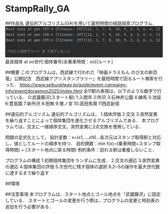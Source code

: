 # StampRally_GA

##作品名
遺伝的アルゴリズム(GA)を用いて最短時間の経路探索プログラム．
![実行結果](img/result.png)
最良個体 at oo世代:個体番号(全乗車時間：oo)[ルート]

##概要
このプログラムは，西武線で行われた「映画ドラえもん のび太の新恐竜」公開記念　西武線アプリスタンプラリー」を最短時間で回るルート検索を行った．
https://www.seiburailway.jp/guide/event-campaign-info/event/doraemon2020/index.html
全11駅の表現は，以下のような数字で行っている．
0:武蔵藤沢(スタート駅)
1:入間市
2:所沢
3:石神井公園
4:練馬
5:池袋
6:豊島園
7:新所沢
8:田無
9:鶯ノ宮
10:高田馬場
11西武新宿

##遺伝的アルゴリズム
遺伝的アルゴリズムは，
1.個体評価
2.交叉
3.突然変異
を繰り返すことによって個体集団を進化させるアルゴリズムである．
本プログラムでは，交叉に一様順序交叉，突然変異に2点交換を使用している．

問題の定式化として，
設計変数：x=(x1,...,xN)...各次元はスタンプ取得駅と対応し，値としてルートの順序を持つ．
目的関数：min f(x)=(乗車時間+スタンプ取得時間) + (スタート地点に戻る時間)
制約条件：訪れる駅は重複しないこと．

プログラムの構成
1.初期個体集団をランダムに生成．
2.交叉の適応
3.突然変異の適応
4.個体集団の評価
5.次世代に残す個体の選択
6.2~5の操作を最大世代数に達するまで繰り返す

##環境

##注意事項
本プログラムは，スタート地点とゴール地点を「武蔵藤沢」に固定している．
スタートとゴールの変更を行う際は，プログラムの変更と時刻表の追加を行う必要がある．

